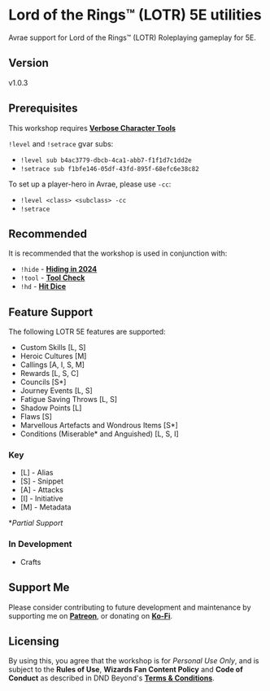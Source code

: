 # Lord of the Rings™ (LOTR) 5E utilities

Avrae support for Lord of the Rings™ (LOTR) Roleplaying gameplay for 5E.

## Version

v1.0.3

## Prerequisites

This workshop requires [**Verbose Character Tools**](https://avrae.io/dashboard/workshop/5f7385fe647bb0a416316d1d)

`!level` and `!setrace` gvar subs:
- `!level sub b4ac3779-dbcb-4ca1-abb7-f1f1d7c1dd2e`
- `!setrace sub f1bfe146-05df-43fd-895f-68efc6e38c82`

To set up a player-hero in Avrae, please use `-cc`:

- `!level <class> <subclass> -cc`
- `!setrace`

## Recommended

It is recommended that the workshop is used in conjunction with:
- `!hide` - [**Hiding in 2024**](https://avrae.io/dashboard/workshop/6714f1721da5c606863358b9)
- `!tool` - [**Tool Check**](https://avrae.io/dashboard/workshop/630b0e39b85ea38890666c08)
- `!hd` - [**Hit Dice**](https://avrae.io/dashboard/workshop/5f9b7e7b14a62cb7e811c1bd)

## Feature Support

The following LOTR 5E features are supported:

- Custom Skills [L, S]
- Heroic Cultures [M]
- Callings [A, I, S, M]
- Rewards [L, S, C]
- Councils [S*]
- Journey Events [L, S]
- Fatigue Saving Throws [L, S]
- Shadow Points [L]
- Flaws [S]
- Marvellous Artefacts and Wondrous Items [S*]
- Conditions (Miserable* and Anguished) [L, S, I]

### Key

- [L] - Alias
- [S] - Snippet
- [A] - Attacks
- [I] - Initiative
- [M] - Metadata

*_Partial Support_

### In Development

- Crafts

## Support Me

Please consider contributing to future development and maintenance by supporting me on [**Patreon**](https://www.patreon.com/fatestapestry), or donating on [**Ko-Fi**](https://ko-fi.com/noralf).

## Licensing

By using this, you agree that the workshop is for _Personal Use Only_, and is subject to the **Rules of Use**, **Wizards Fan Content Policy** and **Code of Conduct** as described in DND Beyond's [**Terms & Conditions**](https://www.dndbeyond.com/terms-conditions).
